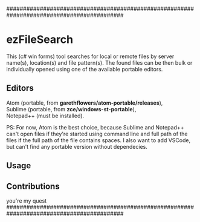 ###########################################################################################
# ezFileSearch
This (c# win forms) tool searches for local or remote files by server name(s), location(s) and file pattern(s).
The found files can be then
bulk or individually opened using one of the available portable editors.

## Editors
Atom      (portable, from **garethflowers/atom-portable/releases**),                       
Sublime   (portable, from **zce/windows-st-portable**),                                    
Notepad++ (must be installed).

PS: For now, Atom is the best choice, because Sublime and Notepad++ can't open files if they're started using command line and full path of the files if the full path of the file contains spaces. I also want to add VSCode, but can't find any portable version without dependecies.

## Usage


## Contributions
you're my quest
###########################################################################################
